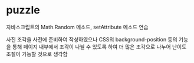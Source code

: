 # puzzle

자바스크립트의 Math.Random 메소드, setAttribute 메소드 연습

사진 조각을 사전에 준비하여 작성하였으나 CSS의  background-position  등의 기능을 통해 페이지 내부에서 조각이 나뉠 수 있도록 하여 더 많은 조각으로 나누어 난이도 조절이 가능할 것으로 생각함

